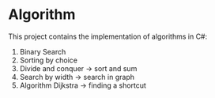 # Algorithm
This project contains the implementation of algorithms in C#:
1. Binary Search
2. Sorting by choice
3. Divide and conquer -> sort and sum
4. Search by width -> search in graph
5. Algorithm Dijkstra -> finding a shortcut
